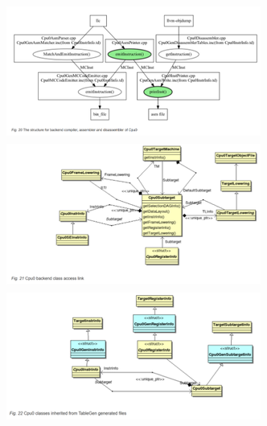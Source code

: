 ![structure for backend compiler](../image/structure_for_backend_compiler.png)

![alt text](../image/backend_class.png)

![alt text](../image/backend_inherated_tablegen.png)

